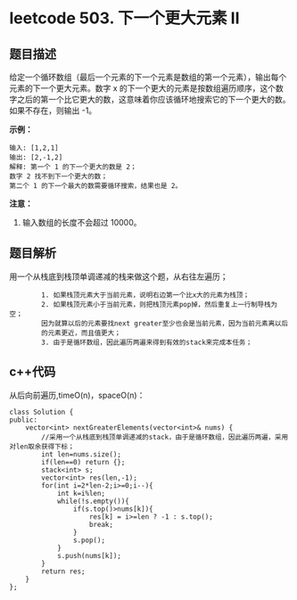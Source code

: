 # leetcode 503. 下一个更大元素 II



## 题目描述

给定一个循环数组（最后一个元素的下一个元素是数组的第一个元素），输出每个元素的下一个更大元素。数字 x 的下一个更大的元素是按数组遍历顺序，这个数字之后的第一个比它更大的数，这意味着你应该循环地搜索它的下一个更大的数。如果不存在，则输出 -1。

**示例：**

```
输入: [1,2,1]
输出: [2,-1,2]
解释: 第一个 1 的下一个更大的数是 2；
数字 2 找不到下一个更大的数； 
第二个 1 的下一个最大的数需要循环搜索，结果也是 2。
```

**注意：**

1. 输入数组的长度不会超过 10000。

## 题目解析

用一个从栈底到栈顶单调递减的栈来做这个题，从右往左遍历；
```
        1. 如果栈顶元素大于当前元素，说明右边第一个比x大的元素为栈顶；
        2. 如果栈顶元素小于当前元素，则把栈顶元素pop掉，然后重复上一行制导栈为空；
        因为就算以后的元素要找next greater至少也会是当前元素，因为当前元素离以后
        的元素更近，而且值更大；
        3. 由于是循环数组，因此遍历两遍来得到有效的stack来完成本任务；
```



## c++代码

从后向前遍历,timeO(n)，spaceO(n)：

```cplusplus
class Solution {
public:
    vector<int> nextGreaterElements(vector<int>& nums) {
        //采用一个从栈底到栈顶单调递减的stack，由于是循环数组，因此遍历两遍，采用对len取余获得下标；
        int len=nums.size();
        if(len==0) return {};
        stack<int> s;
        vector<int> res(len,-1);
        for(int i=2*len-2;i>=0;i--){
            int k=i%len;
            while(!s.empty()){
                if(s.top()>nums[k]){
                    res[k] = i>=len ? -1 : s.top();
                    break;
                }
                s.pop();
            }
            s.push(nums[k]);
        }
        return res;
    }
};
```
